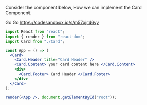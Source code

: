 Consider the  component below, How we can implement the Card Component.

Go Go https://codesandbox.io/s/m57xjr46vy

```jsx
import React from "react";
import { render } from "react-dom";
import Card from "./Card";

const App = () => (
  <Card>
    <Card.Header title="Card Header" />
    <Card.Content> your card content here </Card.Content>
    <div>
      <Card.Footer> Card Header </Card.Footer>
    </div>
  </Card>
);

render(<App />, document.getElementById("root"));
```
